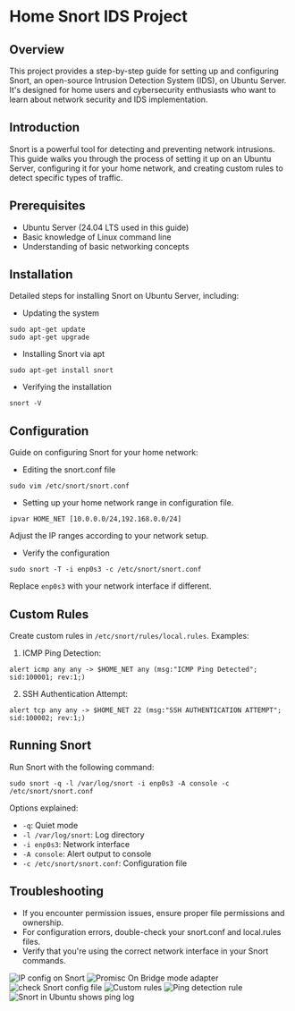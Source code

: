 # Home Snort IDS Project

## Overview
This project provides a step-by-step guide for setting up and configuring Snort, an open-source Intrusion Detection System (IDS), on Ubuntu Server. It's designed for home users and cybersecurity enthusiasts who want to learn about network security and IDS implementation.

## Introduction
Snort is a powerful tool for detecting and preventing network intrusions. This guide walks you through the process of setting it up on an Ubuntu Server, configuring it for your home network, and creating custom rules to detect specific types of traffic.

## Prerequisites
- Ubuntu Server (24.04 LTS used in this guide)
- Basic knowledge of Linux command line
- Understanding of basic networking concepts

## Installation
Detailed steps for installing Snort on Ubuntu Server, including:
- Updating the system

```
sudo apt-get update
sudo apt-get upgrade
```

- Installing Snort via apt
```
sudo apt-get install snort
```
- Verifying the installation
```
snort -V
```

## Configuration
Guide on configuring Snort for your home network:
- Editing the snort.conf file
```
sudo vim /etc/snort/snort.conf
```
- Setting up your home network range in configuration file. 
```
ipvar HOME_NET [10.0.0.0/24,192.168.0.0/24]
```
Adjust the IP ranges according to your network setup.

- Verify the configuration
```
sudo snort -T -i enp0s3 -c /etc/snort/snort.conf
```
Replace `enp0s3` with your network interface if different.

## Custom Rules
Create custom rules in `/etc/snort/rules/local.rules`. Examples:

1. ICMP Ping Detection:
```
alert icmp any any -> $HOME_NET any (msg:"ICMP Ping Detected"; sid:100001; rev:1;)
```
2. SSH Authentication Attempt:
```
alert tcp any any -> $HOME_NET 22 (msg:"SSH AUTHENTICATION ATTEMPT"; sid:100002; rev:1;)
```

## Running Snort
Run Snort with the following command:
```
sudo snort -q -l /var/log/snort -i enp0s3 -A console -c /etc/snort/snort.conf
```

Options explained:
- `-q`: Quiet mode
- `-l /var/log/snort`: Log directory
- `-i enp0s3`: Network interface
- `-A console`: Alert output to console
- `-c /etc/snort/snort.conf`: Configuration file

## Troubleshooting
- If you encounter permission issues, ensure proper file permissions and ownership.
- For configuration errors, double-check your snort.conf and local.rules files.
- Verify that you're using the correct network interface in your Snort commands.

![IP config on Snort](https://github.com/user-attachments/assets/bf93f296-7561-439a-a05f-3bf1e6e54048)
![Promisc On Bridge mode adapter](https://github.com/user-attachments/assets/76ea599b-85ab-470a-9ba4-1cb8b629a4d1)
![check Snort config file](https://github.com/user-attachments/assets/3cc05751-71a1-46af-8826-e2eb1bd36595)
![Custom rules](https://github.com/user-attachments/assets/bd7b7a9b-e4ba-4aa3-9b35-1b8a5d330de2)
![Ping detection rule](https://github.com/user-attachments/assets/8916dd52-1501-4a25-96f7-c8cccccbc909)
![Snort in Ubuntu shows ping log](https://github.com/user-attachments/assets/0c45c9c6-89d4-4676-9269-2243be4e02bf)





  
